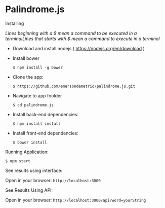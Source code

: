 # Palindrome.js

 Installing

*Lines beginning with a $ mean a command to be executed in a terminalLines that starts with $ mean a command to execute in a terminal*

- Download and install nodejs ( https://nodejs.org/en/download )
- Install bower

    ```$ npm install -g bower```

- Clone the app:

    ```$ https://github.com/emersondemetrio/palindrome.js.git```

- Navigate to app foolder

    ```$ cd palindrome.js```

- Install back-end dependencies:

    ```$ npm install install```

- Install front-end dependencies:

    ```$ bower install```

Running Application:

```$ npm start```

See results using interface:

Open in your browser: ```http://localhost:3000```

See Results Using API:

Open in your browser: ```http://localhost:3000/api?word=yourString```